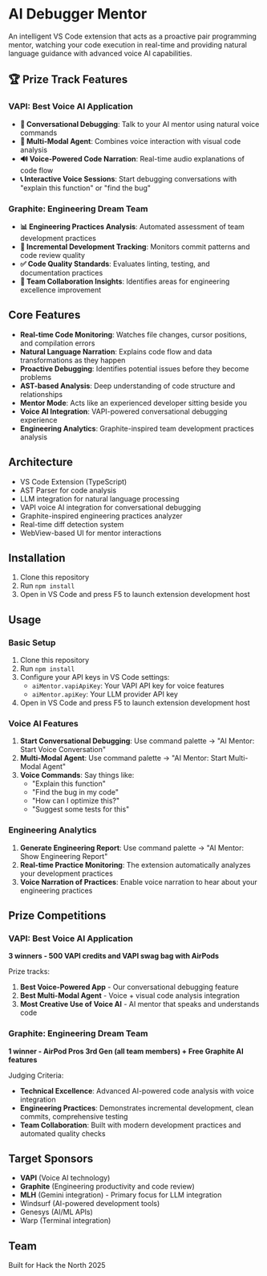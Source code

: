 # AI Debugger Mentor

An intelligent VS Code extension that acts as a proactive pair programming mentor, watching your code execution in real-time and providing natural language guidance with advanced voice AI capabilities.

## 🏆 Prize Track Features

### VAPI: Best Voice AI Application

- **🎤 Conversational Debugging**: Talk to your AI mentor using natural voice commands
- **🤖 Multi-Modal Agent**: Combines voice interaction with visual code analysis
- **🔊 Voice-Powered Code Narration**: Real-time audio explanations of code flow
- **📞 Interactive Voice Sessions**: Start debugging conversations with "explain this function" or "find the bug"

### Graphite: Engineering Dream Team

- **📊 Engineering Practices Analysis**: Automated assessment of team development practices
- **🔄 Incremental Development Tracking**: Monitors commit patterns and code review quality
- **✅ Code Quality Standards**: Evaluates linting, testing, and documentation practices
- **🚀 Team Collaboration Insights**: Identifies areas for engineering excellence improvement

## Core Features

- **Real-time Code Monitoring**: Watches file changes, cursor positions, and compilation errors
- **Natural Language Narration**: Explains code flow and data transformations as they happen
- **Proactive Debugging**: Identifies potential issues before they become problems
- **AST-based Analysis**: Deep understanding of code structure and relationships
- **Mentor Mode**: Acts like an experienced developer sitting beside you
- **Voice AI Integration**: VAPI-powered conversational debugging experience
- **Engineering Analytics**: Graphite-inspired team development practices analysis

## Architecture

- VS Code Extension (TypeScript)
- AST Parser for code analysis
- LLM integration for natural language processing
- VAPI voice AI integration for conversational debugging
- Graphite-inspired engineering practices analyzer
- Real-time diff detection system
- WebView-based UI for mentor interactions

## Installation

1. Clone this repository
2. Run `npm install`
3. Open in VS Code and press F5 to launch extension development host

## Usage

### Basic Setup
1. Clone this repository
2. Run `npm install`
3. Configure your API keys in VS Code settings:
   - `aiMentor.vapiApiKey`: Your VAPI API key for voice features
   - `aiMentor.apiKey`: Your LLM provider API key
4. Open in VS Code and press F5 to launch extension development host

### Voice AI Features
1. **Start Conversational Debugging**: Use command palette → "AI Mentor: Start Voice Conversation"
2. **Multi-Modal Agent**: Use command palette → "AI Mentor: Start Multi-Modal Agent"
3. **Voice Commands**: Say things like:
   - "Explain this function"
   - "Find the bug in my code"
   - "How can I optimize this?"
   - "Suggest some tests for this"

### Engineering Analytics
1. **Generate Engineering Report**: Use command palette → "AI Mentor: Show Engineering Report"
2. **Real-time Practice Monitoring**: The extension automatically analyzes your development practices
3. **Voice Narration of Practices**: Enable voice narration to hear about your engineering practices

## Prize Competitions

### VAPI: Best Voice AI Application
**3 winners - 500 VAPI credits and VAPI swag bag with AirPods**

Prize tracks:
1. **Best Voice-Powered App** - Our conversational debugging feature
2. **Best Multi-Modal Agent** - Voice + visual code analysis integration  
3. **Most Creative Use of Voice AI** - AI mentor that speaks and understands code

### Graphite: Engineering Dream Team
**1 winner - AirPod Pros 3rd Gen (all team members) + Free Graphite AI features**

Judging Criteria:
- **Technical Excellence**: Advanced AI-powered code analysis with voice integration
- **Engineering Practices**: Demonstrates incremental development, clean commits, comprehensive testing
- **Team Collaboration**: Built with modern development practices and automated quality checks

## Target Sponsors

- **VAPI** (Voice AI technology)
- **Graphite** (Engineering productivity and code review)
- **MLH** (Gemini integration) - Primary focus for LLM integration
- Windsurf (AI-powered development tools)
- Genesys (AI/ML APIs)
- Warp (Terminal integration)

## Team

Built for Hack the North 2025
